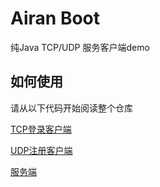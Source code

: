 # Airan Boot

纯Java TCP/UDP 服务客户端demo

## 如何使用
请从以下代码开始阅读整个仓库

[TCP登录客户端](src/main/java/LoginClient.java) 

[UDP注册客户端](src/main/java/RegisterClient.java)

[服务端](src/main/java/Server.java)